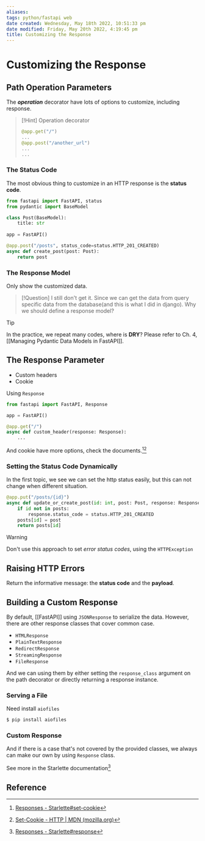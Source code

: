 ```yaml
---
aliases: 
tags: python/fastapi web 
date created: Wednesday, May 18th 2022, 10:51:33 pm
date modified: Friday, May 20th 2022, 4:19:45 pm
title: Customizing the Response
---
```


# Customizing the Response

## Path Operation Parameters

The ___operation___ decorator have lots of options to customize, including response.

> [!Hint] Operation decorator
> ```python
> @app.get("/")
> ...
> @app.post("/another_url")
> ...
> ...
> ```

### The Status Code

The most obvious thing to customize in an HTTP response is the **status code**.

```python
from fastapi import FastAPI, status
from pydantic import BaseModel

class Post(BaseModel):
	title: str
	
app = FastAPI()

@app.post("/posts", status_code=status.HTTP_201_CREATED)
async def create_post(post: Post):
	return post
```

### The Response Model

Only show the customized data.

> [!Question]
> I still don't get it. Since we can get the data from query specific data from the database(and this is what I did in django). Why we should define a response model?

> [!Tip]
> In the practice, we repeat many codes, where is **DRY**? Please refer to Ch. 4, [[Managing Pydantic Data Models in FastAPI]].

## The Response Parameter

- Custom headers
- Cookie

Using `Response`

```python
from fastapi import FastAPI, Response

app = FastAPI()

@app.get("/")
async def custom_header(response: Response):
	...
```

And cookie have more options, check the documents.[^1][^2]

### Setting the Status Code Dynamically

In the first topic, we see we can set the http status easily, but this can not change when different situation.

```python
@app.put("/posts/{id}")
async def update_or_create_post(id: int, post: Post, response: Response):
    if id not in posts:
        response.status_code = status.HTTP_201_CREATED
    posts[id] = post
    return posts[id]
```

> [!Warning]
> Don't use this approach to set _error status codes_, using the `HTTPException`

## Raising HTTP Errors

Return the informative message: the **status code** and the **payload**.

## Building a Custom Response

By default, [[FastAPI]] using `JSONResponse` to serialize the data. However, there are other response classes that cover common case.

- `HTMLResponse`
- `PlainTextResponse`
- `RedirectResponse`
- `StreamingResponse`
- `FileResponse`

And we can using them by either setting the `response_class` argument on the path decorator or directly returning a response instance.

### Serving a File

Need install `aiofiles`

```bash
$ pip install aiofiles
```

### Custom Response

And if there is a case that's not covered by the provided classes, we always can make our own by using `Response` class.

See more in the Starlette documentation[^3]

## Reference

[^1]: [Responses - Starlette#set-cookie](https://www.starlette.io/responses/#set-cookie)
[^2]: [Set-Cookie - HTTP | MDN (mozilla.org)](https://developer.mozilla.org/en-US/docs/Web/HTTP/Headers/Set-Cookie)
[^3]: [Responses - Starlette#response](https://www.starlette.io/responses/#response)